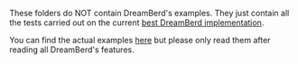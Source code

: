 These folders do NOT contain DreamBerd's examples. They just contain all the tests carried out on the current [best DreamBerd implementation](https://github.com/vivaansinghvi07/dreamberd-interpreter/).

You can find the actual examples [here](https://github.com/TodePond/DreamBerd/blob/main/Examples.md) but please only read them after reading all DreamBerd's features.
